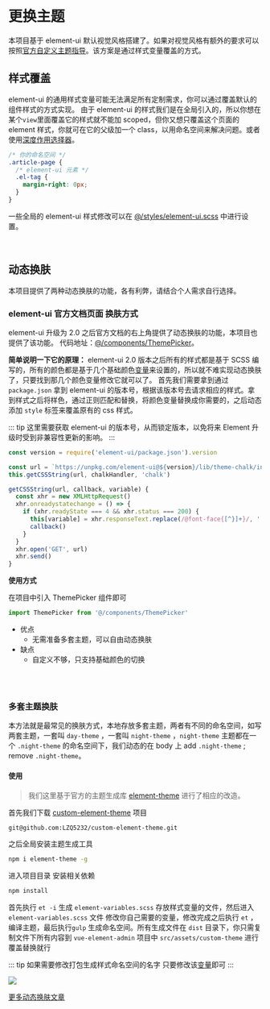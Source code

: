 # 更换主题

本项目基于 element-ui 默认视觉风格搭建了。如果对视觉风格有额外的要求可以按照[官方自定义主题指导](http://element-cn.eleme.io/#/zh-CN/component/custom-theme)。该方案是通过样式变量覆盖的方式。

## 样式覆盖

element-ui 的通用样式变量可能无法满足所有定制需求，你可以通过覆盖默认的组件样式的方式实现。
由于 element-ui 的样式我们是在全局引入的，所以你想在某个`view`里面覆盖它的样式就不能加 scoped，但你又想只覆盖这个页面的 element 样式，你就可在它的父级加一个 class，以用命名空间来解决问题。或者使用[深度作用选择器](https://vue-loader.vuejs.org/zh/guide/scoped-css.html#%E6%B7%B1%E5%BA%A6%E4%BD%9C%E7%94%A8%E9%80%89%E6%8B%A9%E5%99%A8)。

```css
/* 你的命名空间 */
.article-page {
  /* element-ui 元素 */
  .el-tag {
    margin-right: 0px;
  }
}
```

一些全局的 element-ui 样式修改可以在 [@/styles/element-ui.scss](https://github.com/LZQ5232/vue-element-admin/blob/master/src/styles/element-ui.scss) 中进行设置。

<br/>

## 动态换肤

本项目提供了两种动态换肤的功能，各有利弊，请结合个人需求自行选择。

### element-ui 官方文档页面 换肤方式

element-ui 升级为 2.0 之后官方文档的右上角提供了动态换肤的功能，本项目也提供了该功能。
代码地址：[@/components/ThemePicker](https://github.com/LZQ5232/vue-element-admin/blob/master/src/components/ThemePicker/index.vue)。

**简单说明一下它的原理：**
element-ui 2.0 版本之后所有的样式都是基于 SCSS 编写的，所有的颜色都是基于几个基础颜色[变量](https://github.com/LZQ5232/custom-element-theme/blob/master/element-variables.scss)来设置的，所以就不难实现动态换肤了，只要找到那几个颜色变量修改它就可以了。
首先我们需要拿到通过 `package.json` 拿到 element-ui 的版本号，根据该版本号去请求相应的样式。拿到样式之后将样色，通过正则匹配和替换，将颜色变量替换成你需要的，之后动态添加 `style` 标签来覆盖原有的 css 样式。

::: tip
这里需要获取 element-ui 的版本号，从而锁定版本，以免将来 Element 升级时受到非兼容性更新的影响。
:::

```js
const version = require('element-ui/package.json').version

const url = `https://unpkg.com/element-ui@${version}/lib/theme-chalk/index.css`
this.getCSSString(url, chalkHandler, 'chalk')

getCSSString(url, callback, variable) {
  const xhr = new XMLHttpRequest()
  xhr.onreadystatechange = () => {
    if (xhr.readyState === 4 && xhr.status === 200) {
      this[variable] = xhr.responseText.replace(/@font-face{[^}]+}/, '')
      callback()
    }
  }
  xhr.open('GET', url)
  xhr.send()
}
```

**使用方式**

在项目中引入 ThemePicker 组件即可

```js
import ThemePicker from '@/components/ThemePicker'
```

- 优点
  - 无需准备多套主题，可以自由动态换肤
- 缺点
  - 自定义不够，只支持基础颜色的切换

<br/>
<br/>

### 多套主题换肤

本方法就是最常见的换肤方式，本地存放多套主题，两者有不同的命名空间，如写两套主题，一套叫 `day-theme` ，一套叫 `night-theme` ，`night-theme` 主题都在一个 `.night-theme` 的命名空间下，我们动态的在 body 上 add `.night-theme` ; remove `.night-theme`。

#### 使用

> 我们这里基于官方的主题生成库 [element-theme](https://github.com/ElementUI/element-theme) 进行了相应的改造。

首先我们下载 [custom-element-theme](https://github.com/LZQ5232/custom-element-theme) 项目

```bash
git@github.com:LZQ5232/custom-element-theme.git
```

之后全局安装主题生成工具

```bash
npm i element-theme -g
```

进入项目目录 安装相关依赖

```bash
npm install
```

首先执行 `et -i` 生成 `element-variables.scss` 存放样式变量的文件，然后进入 `element-variables.scss` 文件 修改你自己需要的变量，修改完成之后执行 `et` ， 编译主题，最后执行`gulp` 生成命名空间。所有生成文件在 `dist` 目录下，你只需复制文件下所有内容到 `vue-element-admin` 项目中 `src/assets/custom-theme` 进行覆盖替换就行

::: tip
如果需要修改打包生成样式命名空间的名字 只要修改该[变量](https://github.com/LZQ5232/custom-element-theme/blob/master/gulpfile.js#L6)即可
:::

![](https://LZQ5232.gitee.io/gitee-cdn/vue-element-admin-site/0726b472-90f4-4fe9-a665-26fb8f9795c3.gif)

[更多动态换肤文章](https://segmentfault.com/a/1190000009762198#articleHeader2)
